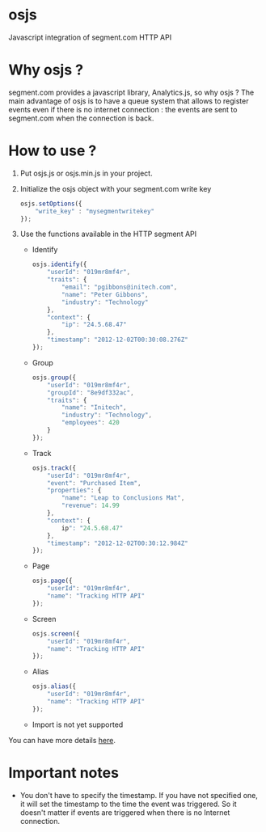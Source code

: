 # osjs
Javascript integration of segment.com HTTP API

# Why osjs ? 
segment.com provides a javascript library, Analytics.js, so why osjs ?
The main advantage of osjs is to have a queue system that allows to register events even if there is no internet connection : the events are sent to segment.com when the connection is back.

# How to use ?
1. Put osjs.js or osjs.min.js in your project.

2. Initialize the osjs object with your segment.com write key
	```javascript
	osjs.setOptions({
		"write_key" : "mysegmentwritekey"
	});
	```
3. Use the functions available in the HTTP segment API

	* Identify
		```javascript
		osjs.identify({
			"userId": "019mr8mf4r",
			"traits": {
				"email": "pgibbons@initech.com",
				"name": "Peter Gibbons",
				"industry": "Technology"
			},
			"context": {
				"ip": "24.5.68.47"
			},
			"timestamp": "2012-12-02T00:30:08.276Z"
		});
		```
	
	* Group
		```javascript
		osjs.group({
			"userId": "019mr8mf4r",
			"groupId": "8e9df332ac",
			"traits": {
				"name": "Initech",
				"industry": "Technology",
				"employees": 420
			}
		});
		```
	
	* Track
		```javascript
		osjs.track({
			"userId": "019mr8mf4r",
			"event": "Purchased Item",
			"properties": {
				"name": "Leap to Conclusions Mat",
				"revenue": 14.99
			},
			"context": {
				ip": "24.5.68.47"
			},
			"timestamp": "2012-12-02T00:30:12.984Z"
		});
		```
	
	* Page
		```javascript
		osjs.page({
			"userId": "019mr8mf4r",
			"name": "Tracking HTTP API"
		});
		```
	
	* Screen
		```javascript
		osjs.screen({
			"userId": "019mr8mf4r",
			"name": "Tracking HTTP API"
		});
		```
	
	* Alias
		```javascript
		osjs.alias({
			"userId": "019mr8mf4r",
			"name": "Tracking HTTP API"
		});
		```
	
	* Import is not yet supported

You can have more details [here](https://segment.com/docs/libraries/http/).

# Important notes
* You don't have to specify the timestamp. If you have not specified one, it will set the timestamp to the time the event was triggered. So it doesn't matter if events are triggered when there is no Internet connection.
